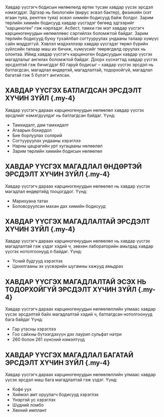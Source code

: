 Хавдар үүсгэгч бодисын нөлөөлөлд өртөх тусам хавдар үүсэх эрсдэл нэмэгддэг. Эдгээр нь биологийн (вирус эсвэл бактер), физикийн (хэт ягаан туяа, рентген туяа) эсвэл химийн бодисууд байж болдог. Зарим төрлийн химийн бодисууд хавдар үүсгэдэг бөгөөд эдгээрийг “карциноген” гэж нэрлэдэг. Асбест, тамхи гэх мэт хавдар үүсгэгч карциногенуудын нөлөөллөөс сэргийлэх боломжтой байдаг. Зарим төрлийн бодисууд буюу тухайлбал согтууруулах ундааны талаар хүмүүс сайн мэддэггүй. 
Хэвлэл мэдээллээр хавдар үүсгэдэг төрөл бүрийн зүйлсийн талаар маш их бичиж, хүмүүсийг төөрөгдөлд оруулах нь олонтаа. Иймд хавдар үүсгэгч карциноген бодисуудын хавдар үүсгэх магадлалыг ангилах боломжтой байдаг. Доорх хүснэгтэд хавдар үүсгэх эрсдэлтэй гэж бичигддэг 60 гаруй бодисыг – хавдар үүсгэх эрсдэл нь батлагдсан, магадлал өндөртэй, магадлалтай, тодорхойгүй, магадлал багатай гэж 5 бүлэгт ангилсан.

## ХАВДАР ҮҮСГЭХ БАТЛАГДСАН ЭРСДЭЛТ ХҮЧИН ЗҮЙЛ {.my-4}

Хавдар үүсгэгч дараах карциногенуудын нөлөөлөл хавдар үүсгэх эрсдлийг нэмэгдүүлдэг нь батлагдсан байдаг. Үүнд:

- Тамхидалт, дам тамхидалт
- Агаарын бохирдол
- Бие борлуулах солярий
- Согтууруулах ундааны хэрэглээ
- Нарны цацрагийн урт хугацааны нөлөөлөл
- Зарим төрлийн химийн бодисын нөлөөлөл


## ХАВДАР ҮҮСГЭХ МАГАДЛАЛ ӨНДӨРТЭЙ ЭРСДЭЛТ ХҮЧИН ЗҮЙЛ {.my-4}

Хавдар үүсгэгч дараах карциногенуудын нөлөөлөл нь хавдар үүсгэх магадлал өндөртэйд тооцогддог. Үүнд:

- Марихуана татах
- Боловсруулсан махан дах химийн бодисууд

## ХАВДАР ҮҮСГЭХ МАГАДЛАЛТАЙ ЭРСДЭЛТ ХҮЧИН ЗҮЙЛ {.my-4}

Хавдар үүсгэгч дараах карциногенуудын нөлөөлөл нь хавдар үүсгэх магадлалтай гэж үздэг хэдий ч,  зөвхөн лабораторийн амьтдад хавдар үүсгэх нотолгоонууд л байдаг. Үүнд:

- Үсний будгууд хэрэглэх
- Цахилгааны эх үүсвэрийн шугамны хажууд амьдрах

## ХАВДАР ҮҮСГЭХ МАГАДЛАЛТАЙ ЭСЭХ НЬ ТОДОРХОЙГҮЙ ЭРСДЭЛТ ХҮЧИН ЗҮЙЛ {.my-4}

Хавдар үүсгэгч дараах карциногенуудын нөлөөлөллийн улмаас хавдар үүсэх эрсдэлтэй байх магадлалтай хэдий ч, батлагдсан нотолгоонууд бага байдаг Үүнд:

- Гар утасны хэрэглээ
- Гоо сайхны бүтээгдэхүүн дэх лаурил сульфат натри 
- 260 болон 261 хүнсний нэмэлтүүд

## ХАВДАР ҮҮСГЭХ МАГАДЛАЛ БАГАТАЙ ЭРСДЭЛТ ХҮЧИН ЗҮЙЛ {.my-4}

Хавдар үүсгэгч дараах карциногенуудын нөлөөлөллийн улмаас хавдар үүсэх эрсдэл маш бага магадлалтай гэж үздэг. Үүнд:

- Кофе уух
- Хиймэл амт оруулагч бодисууд хэрэглэх
- Үнэртэй ус хэрэглэх
- Шүдний ломбо
- Хөхний имплант
